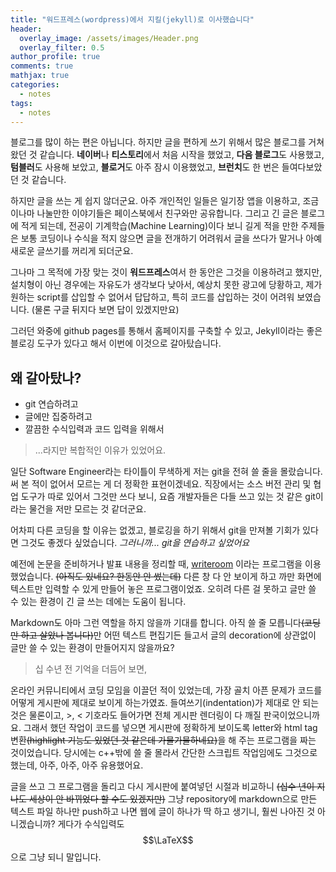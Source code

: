 ```yaml
---
title: "워드프레스(wordpress)에서 지킬(jekyll)로 이사했습니다"
header:
  overlay_image: /assets/images/Header.png
  overlay_filter: 0.5
author_profile: true
comments: true
mathjax: true
categories:
  - notes
tags:
  - notes
---
```


블로그를 많이 하는 편은 아닙니다. 하지만 글을 편하게 쓰기 위해서 많은 블로그를 거쳐 왔던 것 같습니다. **네이버**나 **티스토리**에서 처음 시작을 했었고,
**다음 블로그**도 사용했고, **텀블러**도 사용해 보았고, **블로거**도 아주 잠시 이용했었고, **브런치**도 한 번은 들여다보았던 것 같습니다.

하지만 글을 쓰는 게 쉽지 않더군요. 아주 개인적인 일들은 일기장 앱을 이용하고, 조금이나마 나눌만한 이야기들은 페이스북에서 친구와만 공유합니다.
그리고 긴 글은 블로그에 적게 되는데, 전공이 기계학습(Machine Learning)이다 보니 길게 적을 만한 주제들은 보통 코딩이나 수식을 적지 않으면 글을 전개하기 어려워서
글을 쓰다가 말거나 아예 새로운 글쓰기를 꺼리게 되더군요.

그나마 그 목적에 가장 맞는 것이 **워드프레스**여서 한 동안은 그것을 이용하려고 했지만, 설치형이 아닌 경우에는 자유도가 생각보다 낮아서, 예상치 못한 광고에 당황하고,
제가 원하는 script를 삽입할 수 없어서 답답하고, 특히 코드를 삽입하는 것이 어려워 보였습니다. (물론 구글 뒤지다 보면 답이 있겠지만요)

그러던 와중에 github pages를 통해서 홈페이지를 구축할 수 있고, Jekyll이라는 좋은 블로깅 도구가 있다고 해서 이번에 이것으로 갈아탔습니다.

왜 갈아탔나?
-----------

* git 연습하려고
* 글에만 집중하려고
* 깔끔한 수식입력과 코드 입력을 위해서

> ...라지만 복합적인 이유가 있었어요.

일단 Software Engineer라는 타이틀이 무색하게 저는 git을 전혀 쓸 줄을 몰랐습니다. 써 본 적이 없어서 모르는 게 더 정확한 표현이겠네요.
직장에서는 소스 버전 관리 및 협업 도구가 따로 있어서 그것만 쓰다 보니, 요즘 개발자들은 다들 쓰고 있는 것 같은 git이라는 물건을 저만 모르는 것 같더군요.

어차피 다른 코딩을 할 이유는 없겠고, 블로깅을 하기 위해서 git을 만져볼 기회가 있다면 그것도 좋겠다 싶었습니다. *그러니까... git을 연습하고 싶었어요*

예전에 논문을 준비하거나 발표 내용을 정리할 때, [writeroom](http://www.hogbaysoftware.com/products/writeroom) 이라는 프로그램을 이용했었습니다. ~~(아직도 있네요? 한동안 안 썼는데)~~ 다른 창 다 안 보이게 하고 까만 화면에 텍스트만 입력할 수 있게 만들어 놓은 프로그램이었죠. 오히려 다른 걸 못하고 글만 쓸 수 있는 환경이 긴 글 쓰는 데에는 도움이 됩니다.

Markdown도 아마 그런 역할을 하지 않을까 기대를 합니다. 아직 쓸 줄 모릅니다~~(코딩만 하고 살았나 봅니다)~~만 어떤 텍스트 편집기든 들고서 글의 decoration에 상관없이 글만 쓸 수 있는 환경이 만들어지지 않을까요?

> 십 수년 전 기억을 더듬어 보면,

온라인 커뮤니티에서 코딩 모임을 이끌던 적이 있었는데, 가장 골치 아픈 문제가 코드를 어떻게 게시판에 제대로 보이게 하는가였죠. 들여쓰기(indentation)가 제대로 안 되는 것은 물론이고, >, < 기호라도 들어가면 전체 게시판 렌더링이 다 깨질 판국이었으니까요. 그래서 했던 작업이 코드를 넣으면 게시판에 정확하게 보이도록 letter와 html tag 변환~~(highlight 기능도 있었던 것 같은데 가물가물하네요)~~을 해 주는 프로그램을 짜는 것이었습니다. 당시에는 c++밖에 쓸 줄 몰라서 간단한 스크립트 작업임에도 그것으로 했는데, 아주, 아주, 아주 유용했어요.

글을 쓰고 그 프로그램을 돌리고 다시 게시판에 붙여넣던 시절과 비교하니 ~~(십수 년이 지나도 세상이 안 바뀌었다 할 수도 있겠지만)~~ 그냥 repository에 markdown으로 만든 텍스트 파일 하나만 push하고 나면 웹에 글이 하나가 딱 하고 생기니, 훨씬 나아진 것 아니겠습니까? 게다가 수식입력도 
$$\LaTeX$$으로 그냥 되니 말입니다.
<!--stackedit_data:
eyJoaXN0b3J5IjpbLTExMzU2MDgyNzksLTQxOTUzNDY4NiwtMT
c4NzQyNjIyLDM1OTk3NjcwNiwtMTU4OTcxODAxNCwtNjg1MTcx
MzQxXX0=
-->